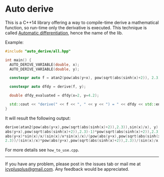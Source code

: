 Auto derive
===========

This is a C++14 library offering a way to compile-time derive a mathematical function, so run-time only the derivative is executed. This technique is called
[Automatic differentiation](http://en.wikipedia.org/wiki/Automatic_differentiation), hence the name of the lib.

Example:

```C++
#include "auto_derive/all.hpp"

int main() {
  AUTO_DERIVE_VARIABLE(double, x);
  AUTO_DERIVE_VARIABLE(double, y);

  constexpr auto f = atan2(pow(abs(y+x), pow(sqrt(abs(sinh(x)+2)), 2.3)), sin(x)/x);

  constexpr auto dfdy = derive(f, y);

  double dfdy_evaluated = dfdy(x=2, y=4.2);

  std::cout << "derive(" << f << ", " << y << ") = " << dfdy << std::endl;
}
```

It will result the following output: 
``` C++
derive(atan2(pow(abs(y+x),pow(sqrt(abs(sinh(x)+2)),2.3)),sin(x)/x), y) = pow(
abs(y+x),pow(sqrt(abs(sinh(x)+2)),2.3)-1)*pow(sqrt(abs(sinh(x)+2)),2.3)*(y+x)/
abs(y+x)*sin(x)/x/(sin(x)/x*sin(x)/x)/(pow(abs(y+x),pow(sqrt(abs(sinh(x)+2)),
2.3))/(sin(x)/x)*pow(abs(y+x),pow(sqrt(abs(sinh(x)+2)),2.3))/(sin(x)/x)+1)
```

For more details see ```how_to_use.cpp```.

----------------------
If you have any problem, please post in the issues tab or mail me at icyplusplus@gmail.com. Any feedback would be appreciated.
